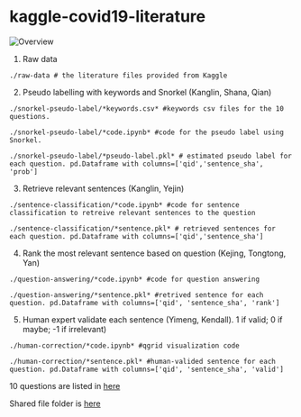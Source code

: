 # kaggle-covid19-literature

![Overview](https://github.com/yejinjkim/kaggle-covid19-literature/blob/master/image%20(1).png)
1. Raw data
```
./raw-data # the literature files provided from Kaggle
```

2. Pseudo labelling with keywords and Snorkel (Kanglin, Shana, Qian)
```
./snorkel-pseudo-label/*keywords.csv* #keywords csv files for the 10 questions.

./snorkel-pseudo-label/*code.ipynb* #code for the pseudo label using Snorkel. 

./snorkel-pseudo-label/*pseudo-label.pkl* # estimated pseudo label for each question. pd.Dataframe with columns=['qid','sentence_sha', 'prob']
```
3. Retrieve relevant sentences (Kanglin, Yejin)

```
./sentence-classification/*code.ipynb* #code for sentence classification to retreive relevant sentences to the question

./sentence-classification/*sentence.pkl* # retrieved sentences for each question. pd.Dataframe with columns=['qid','sentence_sha']
```

4. Rank the most relevant sentence based on question (Kejing, Tongtong, Yan)
```
./question-answering/*code.ipynb* #code for question answering

./question-answering/*sentence.pkl* #retrived sentence for each question. pd.Dataframe with columns=['qid', 'sentence_sha', 'rank']
```

5. Human expert validate each sentence (Yimeng, Kendall). 1 if valid; 0 if maybe; -1 if irrelevant)
```
./human-correction/*code.ipynb* #qgrid visualization code

./human-correction/*sentence.pkl* #human-valided sentence for each question. pd.Dataframe with columns=['qid', 'sentence_sha', 'valid']
```


10 questions are listed in [here](https://docs.google.com/document/d/10B_VkqxDyjxjJWvS5C-q4V7p3c1F-HuLOxiu_vlWtb8/edit#)

Shared file folder is [here](https://drive.google.com/open?id=15IX5FUcb0if25J_0fZMJ-N3Ir3UkNQpK)
